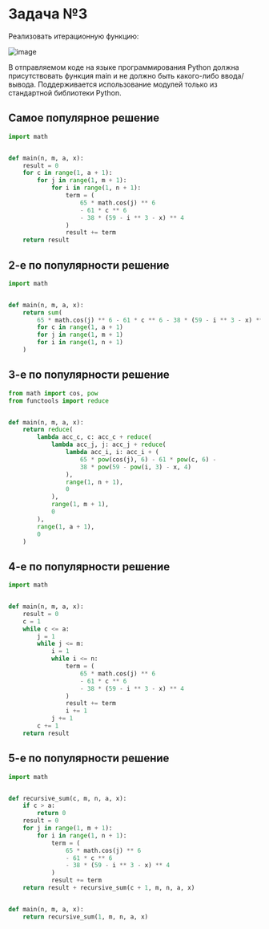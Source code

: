 #  Задача №3
Реализовать итерационную функцию:

![image](https://github.com/user-attachments/assets/c185cafd-a314-441b-a44b-f4e781e3c09a)

В отправляемом коде на языке программирования Python должна присутствовать функция main и не должно быть какого-либо ввода/вывода. Поддерживается использование модулей только из стандартной библиотеки Python.

## Самое популярное решение

```python
import math


def main(n, m, a, x):
    result = 0
    for c in range(1, a + 1):
        for j in range(1, m + 1):
            for i in range(1, n + 1):
                term = (
                    65 * math.cos(j) ** 6
                    - 61 * c ** 6
                    - 38 * (59 - i ** 3 - x) ** 4
                )
                result += term
    return result

```

## 2-е по популярности решение

```python
import math


def main(n, m, a, x):
    return sum(
        65 * math.cos(j) ** 6 - 61 * c ** 6 - 38 * (59 - i ** 3 - x) ** 4
        for c in range(1, a + 1)
        for j in range(1, m + 1)
        for i in range(1, n + 1)
    )

```
## 3-е по популярности решение

```python
from math import cos, pow
from functools import reduce


def main(n, m, a, x):
    return reduce(
        lambda acc_c, c: acc_c + reduce(
            lambda acc_j, j: acc_j + reduce(
                lambda acc_i, i: acc_i + (
                    65 * pow(cos(j), 6) - 61 * pow(c, 6) -
                    38 * pow(59 - pow(i, 3) - x, 4)
                ),
                range(1, n + 1),
                0
            ),
            range(1, m + 1),
            0
        ),
        range(1, a + 1),
        0
    )

```

## 4-е по популярности решение

```python
import math


def main(n, m, a, x):
    result = 0
    c = 1
    while c <= a:
        j = 1
        while j <= m:
            i = 1
            while i <= n:
                term = (
                    65 * math.cos(j) ** 6
                    - 61 * c ** 6
                    - 38 * (59 - i ** 3 - x) ** 4
                )
                result += term
                i += 1
            j += 1
        c += 1
    return result

```

## 5-е по популярности решение

```python
import math


def recursive_sum(c, m, n, a, x):
    if c > a:
        return 0
    result = 0
    for j in range(1, m + 1):
        for i in range(1, n + 1):
            term = (
                65 * math.cos(j) ** 6
                - 61 * c ** 6
                - 38 * (59 - i ** 3 - x) ** 4
            )
            result += term
    return result + recursive_sum(c + 1, m, n, a, x)


def main(n, m, a, x):
    return recursive_sum(1, m, n, a, x)

```